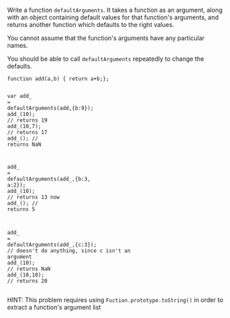 <p>Write a function <code>defaultArguments</code>. It takes a function as an argument, along with an object containing default values for that function's arguments, and returns another function which defaults to the right values. </p>
<p>You cannot assume that the function's arguments have any particular names.</p>
<p>You should be able to call <code>defaultArguments</code> repeatedly to change the defaults.</p>
<pre><code class="language-javascript"><span class="cm-keyword">function</span> <span class="cm-def">add</span>(<span class="cm-def">a</span>,<span class="cm-def">b</span>) { <span class="cm-keyword">return</span> <span class="cm-variable-2">a</span><span class="cm-operator">+</span><span class="cm-variable-2">b</span>;};

<span class="cm-keyword">var</span> <span class="cm-def">add_</span> <span class="cm-operator">=</span> <span class="cm-variable">defaultArguments</span>(<span class="cm-variable">add</span>,{<span class="cm-property">b</span>:<span class="cm-number">9</span>});
<span class="cm-variable">add_</span>(<span class="cm-number">10</span>); <span class="cm-comment">// returns 19</span>
<span class="cm-variable">add_</span>(<span class="cm-number">10</span>,<span class="cm-number">7</span>); <span class="cm-comment">// returns 17</span>
<span class="cm-variable">add_</span>(); <span class="cm-comment">// returns NaN</span>

<span class="cm-variable">add_</span> <span class="cm-operator">=</span> <span class="cm-variable">defaultArguments</span>(<span class="cm-variable">add_</span>,{<span class="cm-property">b</span>:<span class="cm-number">3</span>, <span class="cm-property">a</span>:<span class="cm-number">2</span>});
<span class="cm-variable">add_</span>(<span class="cm-number">10</span>); <span class="cm-comment">// returns 13 now</span>
<span class="cm-variable">add_</span>(); <span class="cm-comment">// returns 5</span>

<span class="cm-variable">add_</span> <span class="cm-operator">=</span> <span class="cm-variable">defaultArguments</span>(<span class="cm-variable">add_</span>,{<span class="cm-property">c</span>:<span class="cm-number">3</span>}); <span class="cm-comment">// doesn't do anything, since c isn't an argument</span>
<span class="cm-variable">add_</span>(<span class="cm-number">10</span>); <span class="cm-comment">// returns NaN</span>
<span class="cm-variable">add_</span>(<span class="cm-number">10</span>,<span class="cm-number">10</span>); <span class="cm-comment">// returns 20</span>
</code></pre>
<pre style="display: none;"><code class="language-coffeescript"><span class="cm-variable">add</span> <span class="cm-punctuation">=</span> <span class="cm-punctuation">(</span><span class="cm-variable">a</span><span class="cm-punctuation">,</span> <span class="cm-variable">b</span><span class="cm-punctuation">)</span> <span class="cm-operator">-&gt;</span> <span class="cm-variable">a</span> <span class="cm-operator">+</span> <span class="cm-variable">b</span>

<span class="cm-variable">add_</span> <span class="cm-punctuation">=</span> <span class="cm-variable">defaultArguments</span><span class="cm-punctuation">(</span><span class="cm-variable">add</span><span class="cm-punctuation">,</span> <span class="cm-punctuation">{</span><span class="cm-variable">b</span><span class="cm-punctuation">:</span> <span class="cm-number">9</span><span class="cm-punctuation">}</span><span class="cm-punctuation">)</span>
<span class="cm-variable">add_</span> <span class="cm-number">10</span> <span class="cm-comment"># returns 19</span>
<span class="cm-variable">add_</span> <span class="cm-number">10</span><span class="cm-punctuation">,</span> <span class="cm-number">7</span> <span class="cm-comment"># returns 17</span>
<span class="cm-variable">add_</span><span class="cm-punctuation">(</span><span class="cm-punctuation">)</span> <span class="cm-comment"># returns NaN</span>

<span class="cm-variable">add_</span> <span class="cm-punctuation">=</span> <span class="cm-variable">defaultArguments</span><span class="cm-punctuation">(</span><span class="cm-variable">add_</span><span class="cm-punctuation">,</span> <span class="cm-punctuation">{</span><span class="cm-variable">b</span><span class="cm-punctuation">:</span> <span class="cm-number">3</span><span class="cm-punctuation">,</span> <span class="cm-variable">a</span><span class="cm-punctuation">:</span> <span class="cm-number">2</span><span class="cm-punctuation">}</span><span class="cm-punctuation">)</span>
<span class="cm-variable">add_</span> <span class="cm-number">10</span> <span class="cm-comment"># returns 13 now</span>
<span class="cm-variable">add_</span><span class="cm-punctuation">(</span><span class="cm-punctuation">)</span> <span class="cm-comment"># returns 5</span>

<span class="cm-variable">add_</span> <span class="cm-punctuation">=</span> <span class="cm-variable">defaultArguments</span><span class="cm-punctuation">(</span><span class="cm-variable">add_</span><span class="cm-punctuation">,</span> <span class="cm-punctuation">{</span><span class="cm-variable">c</span><span class="cm-punctuation">:</span><span class="cm-number">3</span><span class="cm-punctuation">}</span><span class="cm-punctuation">)</span> <span class="cm-comment"># doesn't do anything, since c isn't an argument of add_</span>
<span class="cm-variable">add_</span> <span class="cm-number">10</span> <span class="cm-comment"># returns NaN</span>
<span class="cm-variable">add_</span> <span class="cm-number">10</span><span class="cm-punctuation">,</span> <span class="cm-number">10</span> <span class="cm-comment"># returns 20</span>
</code></pre>
<p>HINT:  This problem requires using <code>Fuction.prototype.toString()</code> in order to extract a function's argument list</p>
